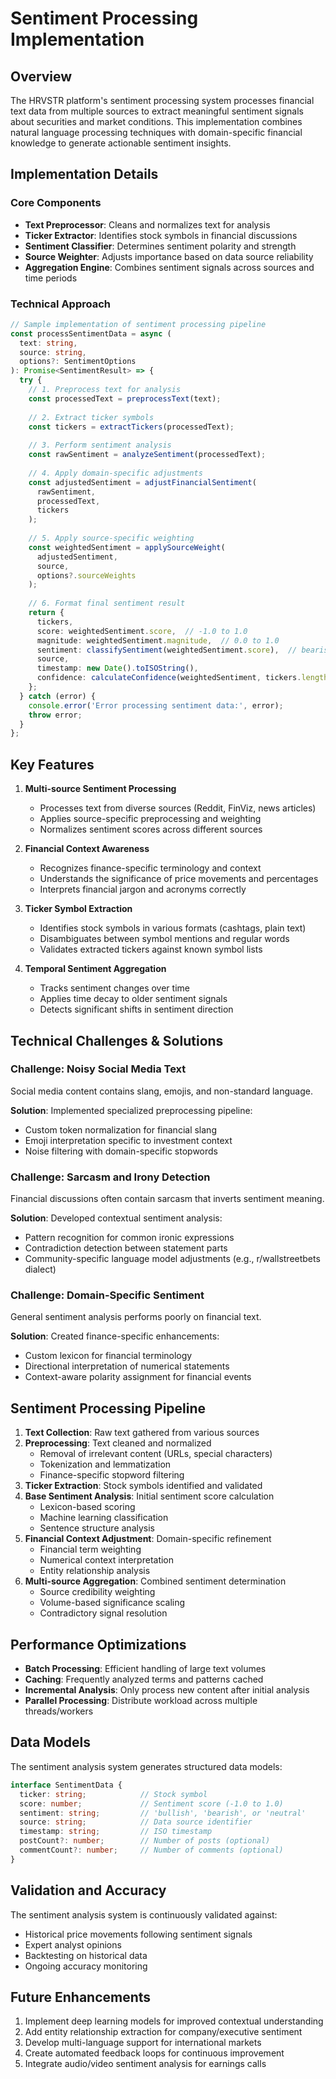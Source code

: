 # Sentiment Processing Implementation

## Overview

The HRVSTR platform's sentiment processing system processes financial text data from multiple sources to extract meaningful sentiment signals about securities and market conditions. This implementation combines natural language processing techniques with domain-specific financial knowledge to generate actionable sentiment insights.

## Implementation Details

### Core Components

- **Text Preprocessor**: Cleans and normalizes text for analysis
- **Ticker Extractor**: Identifies stock symbols in financial discussions
- **Sentiment Classifier**: Determines sentiment polarity and strength
- **Source Weighter**: Adjusts importance based on data source reliability
- **Aggregation Engine**: Combines sentiment signals across sources and time periods

### Technical Approach

```typescript
// Sample implementation of sentiment processing pipeline
const processSentimentData = async (
  text: string, 
  source: string, 
  options?: SentimentOptions
): Promise<SentimentResult> => {
  try {
    // 1. Preprocess text for analysis
    const processedText = preprocessText(text);
    
    // 2. Extract ticker symbols
    const tickers = extractTickers(processedText);
    
    // 3. Perform sentiment analysis
    const rawSentiment = analyzeSentiment(processedText);
    
    // 4. Apply domain-specific adjustments
    const adjustedSentiment = adjustFinancialSentiment(
      rawSentiment, 
      processedText, 
      tickers
    );
    
    // 5. Apply source-specific weighting
    const weightedSentiment = applySourceWeight(
      adjustedSentiment, 
      source, 
      options?.sourceWeights
    );
    
    // 6. Format final sentiment result
    return {
      tickers,
      score: weightedSentiment.score,  // -1.0 to 1.0
      magnitude: weightedSentiment.magnitude,  // 0.0 to 1.0
      sentiment: classifySentiment(weightedSentiment.score),  // bearish, neutral, bullish
      source,
      timestamp: new Date().toISOString(),
      confidence: calculateConfidence(weightedSentiment, tickers.length)
    };
  } catch (error) {
    console.error('Error processing sentiment data:', error);
    throw error;
  }
};
```

## Key Features

1. **Multi-source Sentiment Processing**
   - Processes text from diverse sources (Reddit, FinViz, news articles)
   - Applies source-specific preprocessing and weighting
   - Normalizes sentiment scores across different sources

2. **Financial Context Awareness**
   - Recognizes finance-specific terminology and context
   - Understands the significance of price movements and percentages
   - Interprets financial jargon and acronyms correctly

3. **Ticker Symbol Extraction**
   - Identifies stock symbols in various formats (cashtags, plain text)
   - Disambiguates between symbol mentions and regular words
   - Validates extracted tickers against known symbol lists

4. **Temporal Sentiment Aggregation**
   - Tracks sentiment changes over time
   - Applies time decay to older sentiment signals
   - Detects significant shifts in sentiment direction

## Technical Challenges & Solutions

### Challenge: Noisy Social Media Text

Social media content contains slang, emojis, and non-standard language.

**Solution**: Implemented specialized preprocessing pipeline:
- Custom token normalization for financial slang
- Emoji interpretation specific to investment context
- Noise filtering with domain-specific stopwords

### Challenge: Sarcasm and Irony Detection

Financial discussions often contain sarcasm that inverts sentiment meaning.

**Solution**: Developed contextual sentiment analysis:
- Pattern recognition for common ironic expressions
- Contradiction detection between statement parts
- Community-specific language model adjustments (e.g., r/wallstreetbets dialect)

### Challenge: Domain-Specific Sentiment

General sentiment analysis performs poorly on financial text.

**Solution**: Created finance-specific enhancements:
- Custom lexicon for financial terminology
- Directional interpretation of numerical statements
- Context-aware polarity assignment for financial events

## Sentiment Processing Pipeline

1. **Text Collection**: Raw text gathered from various sources
2. **Preprocessing**: Text cleaned and normalized
   - Removal of irrelevant content (URLs, special characters)
   - Tokenization and lemmatization
   - Finance-specific stopword filtering
3. **Ticker Extraction**: Stock symbols identified and validated
4. **Base Sentiment Analysis**: Initial sentiment score calculation
   - Lexicon-based scoring
   - Machine learning classification
   - Sentence structure analysis
5. **Financial Context Adjustment**: Domain-specific refinement
   - Financial term weighting
   - Numerical context interpretation
   - Entity relationship analysis
6. **Multi-source Aggregation**: Combined sentiment determination
   - Source credibility weighting
   - Volume-based significance scaling
   - Contradictory signal resolution

## Performance Optimizations

- **Batch Processing**: Efficient handling of large text volumes
- **Caching**: Frequently analyzed terms and patterns cached
- **Incremental Analysis**: Only process new content after initial analysis
- **Parallel Processing**: Distribute workload across multiple threads/workers

## Data Models

The sentiment analysis system generates structured data models:

```typescript
interface SentimentData {
  ticker: string;            // Stock symbol
  score: number;             // Sentiment score (-1.0 to 1.0)
  sentiment: string;         // 'bullish', 'bearish', or 'neutral'
  source: string;            // Data source identifier
  timestamp: string;         // ISO timestamp
  postCount?: number;        // Number of posts (optional)
  commentCount?: number;     // Number of comments (optional)
}
```

## Validation and Accuracy

The sentiment analysis system is continuously validated against:
- Historical price movements following sentiment signals
- Expert analyst opinions
- Backtesting on historical data
- Ongoing accuracy monitoring

## Future Enhancements

1. Implement deep learning models for improved contextual understanding
2. Add entity relationship extraction for company/executive sentiment
3. Develop multi-language support for international markets
4. Create automated feedback loops for continuous improvement
5. Integrate audio/video sentiment analysis for earnings calls

